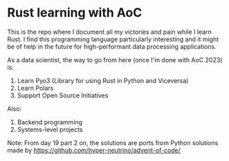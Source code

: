 # Rust learning with AoC

This is the repo where I document all my victories and pain while I learn Rust. I find this programming language particularly interesting and it might be of help in the future for high-performant data processing applications.

As a data scientist, the way to go from here (once I'm done with AoC 2023) is:

1. Learn Pyo3 (Library for using Rust in Python and Viceversa)
2. Learn Polars
3. Support Open Source Initiatives

Also:

1. Backend programming
2. Systems-level projects

Note: From day 19 part 2 on, the solutions are ports from Python solutions made by https://github.com/hyper-neutrino/advent-of-code/